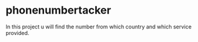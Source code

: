 # phonenumbertacker
In this project u will find the number from which country  and which service provided.
